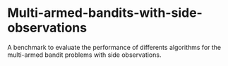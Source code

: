 # Multi-armed-bandits-with-side-observations

A benchmark to evaluate the performance of differents algorithms for the multi-armed bandit problems with side observations.
